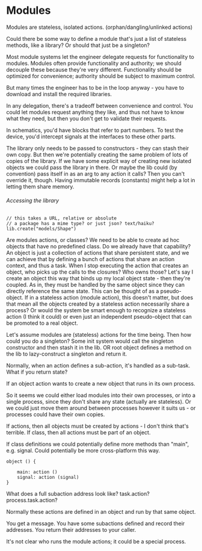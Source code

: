 # Modules

Modules are stateless, isolated actions. (orphan/dangling/unlinked actions)

Could there be some way to define a module that's just a list of stateless methods, like a library? Or should that just be a singleton?

Most module systems let the engineer delegate requests for functionality to modules. Modules often provide functionality and authority; we should decouple these because they're very different. Functionality should be optimized for convenience; authority should be subject to maximum control.

But many times the engineer has to be in the loop anyway - you have to download and install the required libraries.

In any delegation, there's a tradeoff between convenience and control. You could let modules request anything they like, and thus not have to know what they need, but then you don't get to validate their requests.

In schematics, you'd have blocks that refer to part numbers. To test the device, you'd intercept signals at the interfaces to these other parts.

The library only needs to be passed to constructors - they can stash their own copy. But then we're potentially creating the same problem of lots of copies of the library. If we have some explicit way of creating new isolated objects we could pass the library in there. Or maybe the lib could (by convention) pass itself in as an arg to any action it calls? Then you can't override it, though. Having immutable records (constants) might help a lot in letting them share memory.

###### Accessing the library

	// this takes a URL, relative or absolute
	// a package has a mime type? or just json? text/haiku?
    lib.create("models/Shape")
    

Are modules actions, or classes? We need to be able to create ad hoc objects that have no predefined class. Do we already have that capability? An object is just a collection of actions that share persistent state, and we can achieve that by defining a bunch of actions that share an action context, and thus a task. When I stop executing the action that creates an object, who picks up the calls to the closures? Who owns those? Let's say I create an object this way that binds up my local object state - then they're coupled. As in, they must be handled by the same object since they can directly reference the same state. This can be thought of as a pseudo-object. If in a stateless action (module action), this doesn't matter, but does that mean all the objects created by a stateless action necessarily share a process? Or would the system be smart enough to recognize a stateless action (I think it could) or even just an independent pseudo-object that can be promoted to a real object.

Let's assume modules are (stateless) actions for the time being. Then how could you do a singleton? Some init system would call the singleton constructor and then stash it in the lib. OR root object defines a method on the lib to lazy-construct a singleton and return it.

Normally, when an action defines a sub-action, it's handled as a sub-task. What if you return state?

If an object action wants to create a new object that runs in its own process.

So it seems we could either load modules into their own processes, or into a single process, since they don't share any state (actually are stateless). Or we could just move them around between processes however it suits us - or processes could have their own copies.


If actions, then all objects must be created by actions - I don't think that's terrible.
If class, then all actions must be part of an object.

If class definitions we could potentially define more methods than "main", e.g. signal. Could potentially be more cross-platform this way.

	object () {

		main: action ()
		signal: action (signal)
	}


What does a full subaction address look like? task.action? process.task.action?

Normally these actions are defined in an object and run by that same object.

You get a message. You have some subactions defined and record their addresses. You return their addresses to your caller.

It's not clear who runs the module actions; it could be a special process. 

